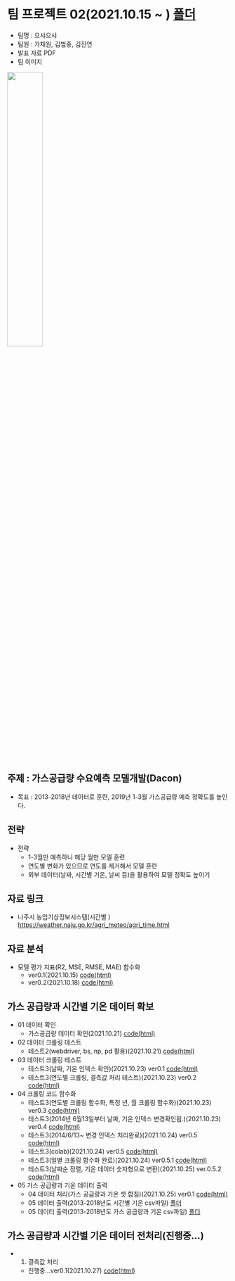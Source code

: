 # 팀 프로젝트 02(2021.10.15 ~ ) [폴더](https://github.com/kbjung/LikeLion_13th_DataCourse/tree/main/TP02)
- 팀명 : 으샤으샤
- 팀원 : 가채원, 김범중, 김진연
- 발표 자료 PDF
- 팀 이미지
<img src="https://user-images.githubusercontent.com/88702587/137842353-f41cd815-4d79-4654-bb85-e2a58f8ca6ec.png" width=40%>
    
## 주제 : 가스공급량 수요예측 모델개발(Dacon)
+ 목표 : 2013-2018년 데이터로 훈련, 2019년 1-3월 가스공급량 예측 정확도를 높인다.

## 전략
+ 전략
  - 1-3월만 예측하니 해당 월만 모델 훈련
  - 연도별 변화가 있으므로 연도를 제거해서 모델 훈련
  - 외부 데이터(날짜, 시간별 기온, 날씨 등)을 활용하여 모델 정확도 높이기

## 자료 링크
  - 나주시 농업기상정보시스템(시간별 ) https://weather.naju.go.kr/agri_meteo/agri_time.html
## 자료 분석
  + 모델 평가 지표(R2, MSE, RMSE, MAE) 함수화
    - ver0.1(2021.10.15) [code(html)](https://kbjung.github.io/LikeLion_13th_DataCourse/TP02/2021.10.15_01_평가지표_함수화(dacon)ver0.1.html)
    - ver0.2(2021.10.18) [code(html)](https://kbjung.github.io/LikeLion_13th_DataCourse/TP02/2021.10.18_01_평가지표_함수화(dacon)ver0.2.html)
## 가스 공급량과 시간별 기온 데이터 확보
  + 01 데이터 확인
      - 가스공급량 데이터 확인(2021.10.21) [code(html)](https://kbjung.github.io/LikeLion_13th_DataCourse/TP02/2021.10.21-01_가스공급량_데이터_확인.html)
  + 02 데이터 크롤링 테스트
      - 테스트2(webdriver, bs, np, pd 활용)(2021.10.21) [code(html)](https://kbjung.github.io/LikeLion_13th_DataCourse/TP02/2021.10.21-02_시간별_온도_채우기.html)
  + 03 데이터 크롤링 테스트
      - 테스트3(날짜, 기온 인덱스 확인)(2021.10.23) ver0.1 [code(html)](https://kbjung.github.io/LikeLion_13th_DataCourse/TP02/2021.10.23-03_시간별_온도_채우기_ver0.1.html)
      - 테스트3(연도별 크롤링, 결측값 처리 테스트)(2021.10.23) ver0.2 [code(html)](https://kbjung.github.io/LikeLion_13th_DataCourse/TP02/2021.10.23-03_시간별_온도_채우기_ver0.2.html)
  + 04 크롤링 코드 함수화
      - 테스트3(연도별 크롤링 함수화, 특정 년, 월 크롤링 함수화)(2021.10.23) ver0.3 [code(html)](https://kbjung.github.io/LikeLion_13th_DataCourse/TP02/2021.10.23-03_시간별_온도_채우기_ver0.3.html)
      - 테스트3(2014년 6월13일부터 날짜, 기온 인덱스 변경확인됨.)(2021.10.23) ver0.4 [code(html)](https://kbjung.github.io/LikeLion_13th_DataCourse/TP02/2021.10.23-03_시간별_온도_채우기_ver0.4.html)
      - 테스트3(2014/6/13~ 변경 인덱스 처리완료)(2021.10.24) ver0.5 [code(html)](https://kbjung.github.io/LikeLion_13th_DataCourse/TP02/2021.10.24-03_시간별_온도_채우기_ver0.5.html)
      - 테스트3(colab)(2021.10.24) ver0.5 [code(html)](https://kbjung.github.io/LikeLion_13th_DataCourse/TP02/2021.10.24-03_시간별_온도_채우기_ver0.5(colab).html)
      - 테스트3(일별 크롤링 함수화 완료)(2021.10.24) ver0.5.1 [code(html)](https://kbjung.github.io/LikeLion_13th_DataCourse/TP02/2021.10.24-03_시간별_온도_채우기_ver0.5.1.html)
      - 테스트3(날짜순 정렬, 기온 데이터 숫자형으로 변환)(2021.10.25) ver.0.5.2 [code(html)](https://kbjung.github.io/LikeLion_13th_DataCourse/TP02/2021.10.25-03_시간별_온도_채우기_ver0.5.2.html)
  + 05 가스 공급량과 기온 데이터 출력
    - 04 데이터 처리(가스 공급량과 기온 셋 합침)(2021.10.25) ver0.1 [code(html)](https://kbjung.github.io/LikeLion_13th_DataCourse/TP02/2021.10.25-04_가스_기온_합치기_ver0.1.html)
    - 05 데이터 출력(2013-2018년도 시간별 기온 csv파일) [폴더](https://github.com/kbjung/LikeLion_13th_DataCourse/tree/main/TP02/%EA%B8%B0%EC%83%81%EC%9E%90%EB%A3%8C(2013.01.01~2018.12.31)/colab)
    - 05 데이터 출력(2013-2018년도 가스 공급량과 기온 csv파일) [폴더](https://github.com/kbjung/LikeLion_13th_DataCourse/tree/main/TP02/%EA%B8%B0%EC%83%81%EC%9E%90%EB%A3%8C(2013.01.01~2018.12.31)/jupyter2)
## 가스 공급량과 시간별 기온 데이터 전처리(진행중...)
  + 01. 결측값 처리
    - 진행중...ver0.1(2021.10.27) [code(html)](https://kbjung.github.io/LikeLion_13th_DataCourse/TP02/2021.10.27-05_2019년_기온_예측_ver0.1.html)
